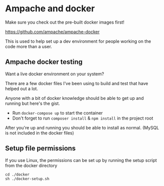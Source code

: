 # Ampache and docker

Make sure you check out the pre-built docker images first!

https://github.com/ampache/ampache-docker

This is used to help set up a dev environment for people working on the code more than a user.

## Ampache docker testing

Want a live docker environment on your system?

There are a few docker files I've been using to build and test that have helped out a lot.

Anyone with a bit of docker knowledge should be able to get up and running but here's the gist.

* Run `docker-compose up` to start the container
* Don't forget to run `composer install` & `npm install` in the project root

After you're up and running you should be able to install as normal. (MySQL is not included in the docker files)

## Setup file permissions

If you use Linux, the permissions can be set up by running the setup script from the docker directory

```shell
cd ./docker
sh ./docker-setup.sh
```
